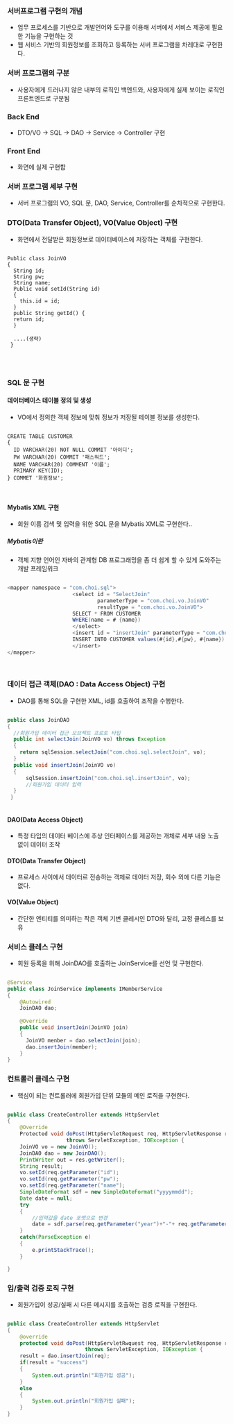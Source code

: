 ### 서버프로그램 구현의 개념
- 업무 프로세스를 기반으로 개발언어와 도구를 이용해 서버에서 서비스 제공에 필요한 기능을 구현하는 것
- 웹 서비스 기반의 회원정보를 조회하고 등록하는 서버 프로그램을 차레대로 구현한다.

### 서버 프로그램의 구분
- 사용자에게 드러나지 않은 내부의 로직인 백엔드와, 사용자에게 실제 보이는 로직인 프론트엔드로 구분됨

### Back End
- DTO/VO -> SQL -> DAO -> Service -> Controller 구현

### Front End
- 화면에 실제 구현함

### 서버 프로그램 세부 구현
- 서버 프로그램의 VO, SQL 문, DAO, Service, Controller를 순차적으로 구현한다.

### DTO(Data Transfer Object), VO(Value Object) 구현
- 화면에서 전달받은 회원정보로 데이터베이스에 저장하는 객체를 구현한다.

<pre>
<code>
Public class JoinVO 
{
  String id;
  String pw;
  String name;
  Public void setId(String id)
  {
    this.id = id;
  }
  public String getId() {
  return id;
  }
  
  ....(생략)
 }
 
 </code>
 </pre>
 
 
 ### SQL 문 구현
 #### 데이터베이스 테이블 정의 및 생성
 - VO에서 정의한 객체 정보에 맞춰 정보가 저장될 테이블 정보를 생성한다.

<pre>
<code>
CREATE TABLE CUSTOMER
{
  ID VARCHAR(20) NOT NULL COMMIT '아이디';
  PW VARCHAR(20) COMMIT '패스워드';
  NAME VARCHAR(20) COMMENT '이름';
  PRIMARY KEY(ID);
} COMMET '화원정보';

</code>
</pre>

#### Mybatis XML 구현
- 회원 이름 검색 및 입력을 위한 SQL 문을 Mybatis XML로 구현한다..

##### Mybatis이란
- 객체 지향 언어인 자바의 관계형 DB 프로그래밍을 좀 더 쉽게 할 수 있게 도와주는 개발 프레임워크

```java

<mapper namespace = "com.choi.sql">
                     <select id = "SelectJoin"
                             parameterType = "com.choi.vo.JoinVO"
                             resultType = "com.choi.vo.JoinVO">
                     SELECT * FROM CUSTOMER
                     WHERE(name = # {name})
                     </select>
                     <insert id = "insertJoin" parameterType = "com.choi.vo.JoinVo" >
                     INSERT INTO CUSTOMER values(#{id},#{pw}, #{name})
                     </insert>
</mapper>
                     
                          
```
 
### 데이터 접근 객체(DAO : Data Access Object) 구현
- DAO를 통해 SQL을 구현한 XML, id를 호출하여 조작을 수행한다.

```java

public class JoinDAO
{
  //회원가입 데이터 접근 오브젝트 프로토 타입
  public int selectJoin(JoinVO vo) throws Exception
  {
    return sqlSession.selectJoin("com.choi.sql.selectJoin", vo);
  }
  public void insertJoin(JoinVO vo)
  {
      sqlSession.insertJoin("com.choi.sql.insertJoin", vo);
      //회원가입 데이터 입력
  }
 }
 
```

#### DAO(Data Access Object)
- 특정 타입의 데이터 베이스에 추상 인터페이스를 제공하는 개체로 세부 내용 노출 없이 데이터 조작

#### DTO(Data Transfer Object)
- 프로세스 사이에서 데이터르 전송하는 객체로 데이터 저장, 회수 외에 다른 기능은 없다.

#### VO(Value Object)
- 간단한 엔티티를 의미하는 작은 객체 기변 클레시인 DTO와 달리, 고정 클레스를 보유


### 서비스 클레스 구현
- 회원 등록을 위해 JoinDAO를 호출하는 JoinService를 선언 및 구현한다.

```java

@Service
public class JoinService implements IMemberService 
{
    @Autowired
    JoinDAO dao;
    
    @Override
    public void insertJoin(JoinVO join)
    {
      JoinVO menber = dao.selectJoin(join);
      dao.insertJoin(member);
    }
}

```

### 컨트롤러 클레스 구현
- 핵심이 되는 컨트롤러에 회원가입 단위 모듈의 메인 로직을 구현한다.

``` java

public class CreateController extends HttpServlet
{
    @Override
    Protected void doPost(HttpServletRequest req, HttpServletResponse res)
                   throws ServletException, IOException {
    JoinVO vo = new JoinVO();
    JoinDAO dao = new JoinDAO();
    PrintWriter out = res.getWriter();
    String result;
    vo.setId(req.getParameter("id");
    vo.setId(req.getParameter("pw");
    vo.setId(req.getParameter("name");
    SimpleDateFormat sdf = new SimpleDateFormat("yyyymmdd");
    Date date = null;
    try
    {
        //입력값을 date 포맷으로 변경
        date = sdf.parse(req.getParameter("year")+"-"+ req.getParameter("month") + "-" + req.getParameter("day");
    }
    catch(ParseException e)
    {
        e.printStackTrace();
    }

}

````


### 입/출력 검증 로직 구현
- 회원가입이 성공/실패 시 다른 메시지를 호출하는 검증 로직을 구현한다.

```java

public class CreateController extends HttpServlet
{
    @override
    protected void doPost(HttpServletRwquest req, HttpServletResponse res)
                         throws ServletException, IOException {
    result = dao.insertJoin(req);
    if(result = "success")
    {
        System.out.println("회원가입 성공");
    }
    else
    {
        System.out.println("회원가입 실패");
    }
}

````



